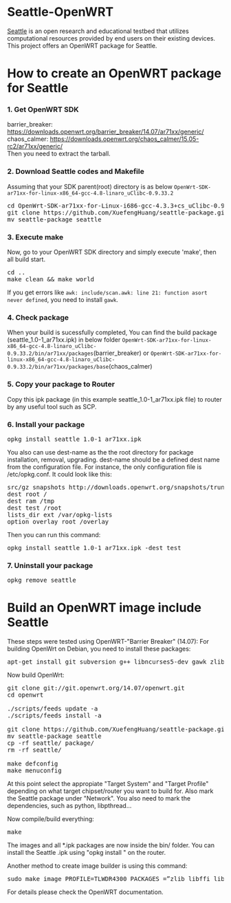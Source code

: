 # Seattle-OpenWRT

[Seattle](https://seattle.poly.edu/html/) is an
open research and educational testbed that utilizes computational
resources provided by end users on their existing devices.
This project offers an OpenWRT package for Seattle.

# How to create an OpenWRT package for Seattle
### 1. Get OpenWRT SDK
barrier_breaker: https://downloads.openwrt.org/barrier_breaker/14.07/ar71xx/generic/ <br />
chaos_calmer: https://downloads.openwrt.org/chaos_calmer/15.05-rc2/ar71xx/generic/ <br />
Then you need to extract the tarball.

### 2. Download Seattle codes and Makefile
Assuming that your SDK parent(root) directory is as below
`OpenWrt-SDK-ar71xx-for-linux-x86_64-gcc-4.8-linaro_uClibc-0.9.33.2`

<pre>
cd OpenWrt-SDK-ar71xx-for-Linux-i686-gcc-4.3.3+cs_uClibc-0.9.30.1/package
git clone https://github.com/XuefengHuang/seattle-package.git
mv seattle-package seattle
</pre>

### 3. Execute make
Now, go to your OpenWRT SDK directory and simply execute 'make', then all build start.

<pre>
cd ..
make clean && make world
</pre>

If you get errors like `awk: include/scan.awk: line 21: function asort never defined`, you need to install `gawk`.

### 4. Check package
When your build is sucessfully completed, You can find the build package (seattle_1.0-1_ar71xx.ipk) in below folder
`OpenWrt-SDK-ar71xx-for-linux-x86_64-gcc-4.8-linaro_uClibc-0.9.33.2/bin/ar71xx/packages`(barrier_breaker) or `OpenWrt-SDK-ar71xx-for-linux-x86_64-gcc-4.8-linaro_uClibc-0.9.33.2/bin/ar71xx/packages/base`(chaos_calmer)

### 5. Copy your package to Router
Copy this ipk package (in this example seattle_1.0-1_ar71xx.ipk file) to router by any useful tool such as SCP.

### 6. Install your package
<pre>
opkg install seattle_1.0-1_ar71xx.ipk
</pre>
You also can use dest-name as the the root directory for package installation, removal, upgrading. dest-name should be a defined dest name from the configuration file.
For instance, the only configuration file is /etc/opkg.conf. It could look like this:
<pre>
src/gz snapshots http://downloads.openwrt.org/snapshots/trunk/ar71xx/packages
dest root /
dest ram /tmp
dest test /root
lists_dir ext /var/opkg-lists
option overlay_root /overlay
</pre>
Then you can run this command: 
<pre>
opkg install seattle_1.0-1_ar71xx.ipk -dest test
</pre>

### 7. Uninstall your package
<pre>
opkg remove seattle
</pre>

# Build an OpenWRT image include Seattle
These steps were tested using OpenWRT-"Barrier Breaker" (14.07):
For building OpenWrt on Debian, you need to install these packages:
<pre>
apt-get install git subversion g++ libncurses5-dev gawk zlib1g-dev build-essential gettext unzip file
</pre>
Now build OpenWrt:
<pre>
git clone git://git.openwrt.org/14.07/openwrt.git
cd openwrt

./scripts/feeds update -a
./scripts/feeds install -a

git clone https://github.com/XuefengHuang/seattle-package.git
mv seattle-package seattle
cp -rf seattle/ package/
rm -rf seattle/

make defconfig
make menuconfig
</pre>

At this point select the appropiate "Target System" and "Target Profile" depending on what target chipset/router you want to build for. Also mark the Seattle package under "Network". You also need to mark the dependencies, such as python, libpthread...

Now compile/build everything:
<pre>
make
</pre>

The images and all *.ipk packages are now inside the bin/ folder. You can install the Seattle .ipk using "opkg install <ipkg-file>" on the router.

Another method to create image builder is using this command:
<pre>
sudo make image PROFILE=TLWDR4300 PACKAGES =”zlib libffi libpthread python-codecs block-mount python-ctypes python-openssl python-compiler libopenssl”
</pre>
For details please check the OpenWRT documentation.

